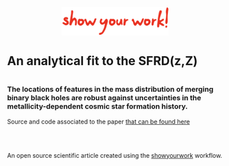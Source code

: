 <p align="center">
<a href="https://github.com/showyourwork/showyourwork">
<img width = "250" src="https://raw.githubusercontent.com/showyourwork/.github/main/images/showyourwork.png" alt="showyourwork"/>
</a>

<h1>
An analytical fit to the SFRD(z,Z)
<h1>

<h3>
The locations of features in the mass distribution of merging binary black holes are robust against uncertainties in the metallicity-dependent cosmic star formation history.</h3>

<p>
Source and code associated to the paper <a href="http://arxiv.org/abs/2209.03385"> that can be found here</a>

</p>

<br>
<br>
<!-- <a href="https://github.com/LiekeVanSon/SFRD_fit/actions/workflows/build.yml">
<img src="https://github.com/LiekeVanSon/SFRD_fit/actions/workflows/build.yml/badge.svg?branch=main" alt="Article status"/>
</a>
<a href="https://github.com/LiekeVanSon/SFRD_fit/raw/main-pdf/arxiv.tar.gz">
<img src="https://img.shields.io/badge/article-tarball-blue.svg?style=flat" alt="Article tarball"/>
</a>
<a href="https://github.com/LiekeVanSon/SFRD_fit/raw/main-pdf/ms.pdf">
<img src="https://img.shields.io/badge/article-pdf-blue.svg?style=flat" alt="Read the article"/>
</a>
</p> -->

An open source scientific article created using the [showyourwork](https://github.com/showyourwork/showyourwork) workflow.
